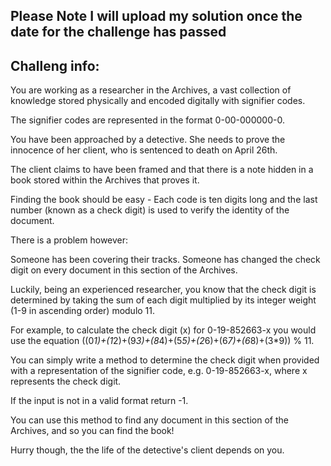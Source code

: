 ## Please Note I will upload my solution once the date for the challenge has passed


## Challeng info:
You are working as a researcher in the Archives, a vast collection of
knowledge stored physically and encoded digitally with signifier codes.

The signifier codes are represented in the format 0-00-000000-0.

You have been approached by a detective. She needs to prove the
innocence of her client, who is sentenced to death on April 26th.

The client claims to have been framed and that there is a note hidden in
a book stored within the Archives that proves it.

Finding the book should be easy - Each code is ten digits long and the
last number (known as a check digit) is used to verify the identity of
the document.

There is a problem however:

Someone has been covering their tracks. Someone has changed the check
digit on every document in this section of the Archives.

Luckily, being an experienced researcher, you know that the check digit
is determined by taking the sum of each digit multiplied by its integer
weight (1-9 in ascending order) modulo 11.

For example, to calculate the check digit (x) for 0-19-852663-x you
would use the equation
((0*1)+(1*2)+(9*3)+(8*4)+(5*5)+(2*6)+(6*7)+(6*8)+(3\*9)) % 11.

You can simply write a method to determine the check digit when provided
with a representation of the signifier code, e.g. 0-19-852663-x, where x
represents the check digit.

If the input is not in a valid format return -1.

You can use this method to find any document in this section of the
Archives, and so you can find the book!

Hurry though, the the life of the detective's client depends on you.
